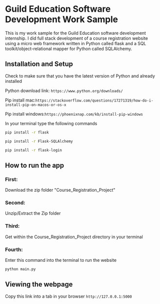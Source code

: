 # Guild Education Software Development Work Sample
This is my work sample for the Guild Education software development internship. I did full stack development of a course registration website using a micro web framework written in Python called flask and a SQL toolkit/object-relational mapper for Python called SQLAlchemy.

## Installation and Setup

Check to make sure that you have the latest version of Python and already installed

Python download link: `https://www.python.org/downloads/`

Pip install mac:`https://stackoverflow.com/questions/17271319/how-do-i-install-pip-on-macos-or-os-x`

Pip install windows:`https://phoenixnap.com/kb/install-pip-windows`

In your terminal type the following commands

```bash
pip install -r flask
```

```bash
pip install -r Flask-SQLAlchemy
```

```bash
pip install -r flask-login
```

## How to run the app

### First:

Download the zip folder "Course_Registration_Project"

### Second:

Unzip/Extract the Zip folder

### Third: 

Get within the Course_Registration_Project directory in your terminal

### Fourth:

Enter this command into the terminal to run the website

```bash
python main.py
```

## Viewing the webpage

Copy this link into a tab in your browser `http://127.0.0.1:5000`


